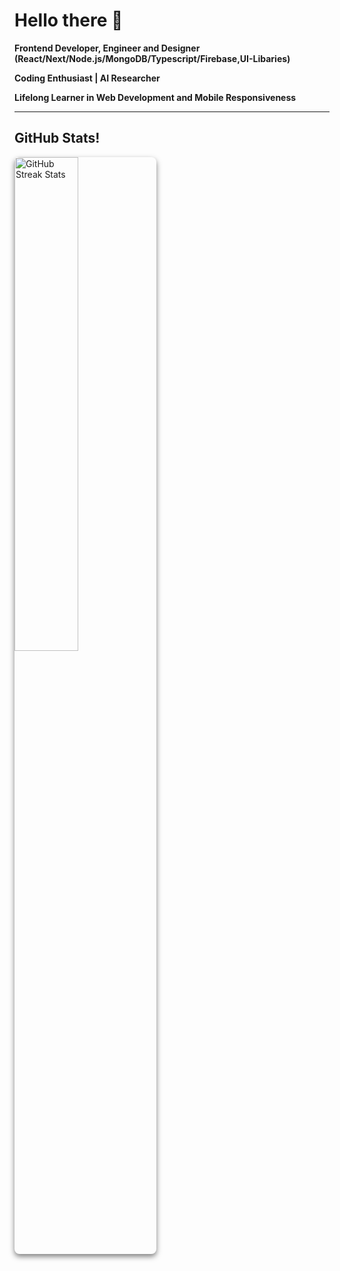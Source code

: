 # Hello there 👋

 **Frontend Developer, Engineer and Designer (React/Next/Node.js/MongoDB/Typescript/Firebase,UI-Libaries)** 
 
 **Coding Enthusiast | AI Researcher** 
 
 **Lifelong Learner in Web Development and Mobile Responsiveness** 
 
---     

## GitHub Stats!
<a href="https://github.com/KelvinCode1234" target="_blank" rel="noopener noreferrer">
  <img src="https://streak-stats.demolab.com?user=KelvinCode1234&theme=dark&hide_border=true"
       width="45%"
       alt="GitHub Streak Stats"
       loading="lazy"
       style="border-radius: 8px; box-shadow: 0 4px 8px rgba(0,0,0,0.5);">
</a>
